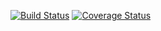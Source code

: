 [![Build Status](https://travis-ci.org/n8rzz/ss-blue-whale.svg?branch=master)](https://travis-ci.org/n8rzz/ss-blue-whale) [![Coverage Status](https://coveralls.io/repos/github/n8rzz/ss-blue-whale/badge.svg?branch=develop)](https://coveralls.io/github/n8rzz/ss-blue-whale?branch=develop)

